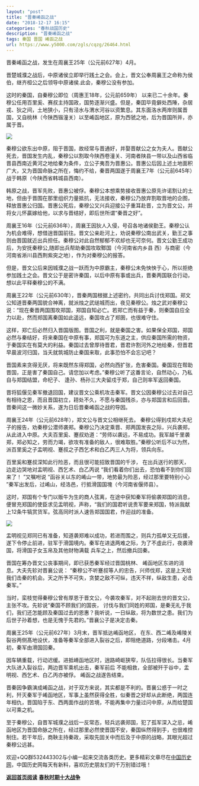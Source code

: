 ```yaml
---
layout: "post"
title: "晋秦崤函之战"
date: "2018-12-17 16:15"
categories: "春秋战国历史"
description: "晋秦崤函之战"
tags: 秦国 晋国 崤函之战
url: https://www.y5000.com/zgls/cqzg/26464.html
---
```






晋秦崤函之战，发生在周襄王25年（公元前627年）4月。

晋楚城濮之战后，中原诸侯立即举行践土之会。会上，晋文公奉周襄王之命称为侯伯，继齐桓公之后领导中原诸侯.此会，秦穆公没有参加。

这时的秦国，自秦穆公即位（周惠王18年，公元前659年）
以来已二十余年。秦穆公任用百里奚、赛叔主持国政，国势逐渐兴盛。但是，秦囯毕竟僻处西陲，杂居戎、狄之间，土地狭小，只有泾水与渭水河谷以资繁息。其东面洛水两岸则属晋国，又自桃林（今陕西锴潼关）以至崤函地区，原为西虢之地，后为晋国所并，亦属于晋。

![](https://img.y5000.com/uploads/allimg/171127/8-1G12G5061c54.jpg)

秦穆公欲东出中原，阻于晋国，故经常与晋通好，并娶晋献公之女为夫人。晋献公死去，晋国发生内乱，秦穆公以割取今陕西卷潼关、河南者陕县一带以及山西省临晋县西南近黄河之地给秦为条件，立公子夷吾为晋惠公。晋惠公后因上述土地面积广大，又为晋国命脉之所在，悔约不给，秦晋两国遂于周襄王7年（公元前645年）战于韩原（今陕西省韩城县西南）。

韩原之战，晋军先败，晋惠公被俘。秦穆公本想乘势接收晋惠公原先许诺割让的土地，但由于晋围在那里组织力量抵抗，无法接收，秦穆公乃放弃割取晋地的企图，释放晋惠公归国。晋惠公死后，秦穆公又兴兵迎接公子重耳赴晋，立为晋文公，并将女儿怀贏嫁给他，以求与晋结好，即后世所谓“秦晋之好”。

周襄王16年（公元前636年），周襄王因狄人入侵，号召各地诸侯勤王。秦穆公认为机会难得，想借逍晋国前往。晋文公亲赴河上，劝说秦穆公南出武关，勤王之事则由晋国就近出兵担任。秦穆公对此自然郁郁不欢却也无可奈何。晋文公勤王成功后，为安抚秦穆公,随即出兵帮助秦国攻取鄹国（今河南省内乡县
西）与商密（今河南省淅川县西荆紫突之地），作为对秦穆公的报答。

但是，晋文公后来因城濮之战一跃而为中原霸主，秦穆公未免怏怏于心，所以拒绝参加践土之会。晋文公于是密许秦国，以后中原有事或出兵，晋秦两国联合行动，想以此平释秦穆公的不满。

周襄王22年（公元前630年），晋秦两国根据上述密约，共同出兵讨伐郑国。郑文公知道晋秦两国貌合神离，就派烛之武缒城而出，夜见秦穆公。烛之武对秦穆公说：“现在秦晋两国围攻郑国，郑国自知必亡。若郑亡而有益于秦，则秦国自应全力以赴，然而郑国离秦国如此遥远，秦国攻占了郑圉，也很难守住。

这样，郑亡后必然归入晋国版图。晋国之利，就是秦国之害。如果保全郑国，郑国必然与秦结好，将来秦国在中原有事，郑国可为东道之主，供应秦国所需的物资，于秦国实在有莫大的利益。秦国过去曾厚待晋君，晋君许割河外之地给秦，但晋君早晨波河归国，当夭就筑城防止秦国来取，此事恐怕不会忘记吧？

晋国素来贪得无厌，将来既然东得郑国，必然向西扩张，危害秦国。秦国现在帮助晋国，正是害了秦国自己。请您加以考虑。”秦穆公听了这番言论，自然动心，乃私自与郑国结盟，命杞子、
逢孙、杨孙三大夬留戍于郑，自己则率军返回秦国。

晋将狐偃见秦军撤退回国，建议晋文公乘机攻击秦军。晋文公因秦穆公过去对自己有相待之恩，而且晋国初立，耢处不久，不愿与秦国残杀，亦与郑国言和后回晋。晋秦间这一微妙关系，遂为日后晋秦崤函之战的导因。

周襄王24年（公元前628年），郑文公与晋文公相继死去。
秦穆公得到戍郑大夫杞子的报告，劝秦穆公潜师袭郑。秦穆公乃决定乘晋、郑两国发丧之际，兴兵袭郑，从此进入中原。大夫百里奚、蹇叔劝道：“劳师以袭远，不易成功。我军越千里袭郑，郑必知之，劳而力竭，欲攻有准备的敌人，很难取胜。”秦穆公听后不以为然，派百里奚之子盂明视、蹇叔之子西乞术和白乙丙三人为将，领兵向东。

百里奚和蹇叔深知此行险恶，而且很可能招致晋国的千涉， 在出兵送行的那天，边走边哭地对盂明视、西乞术、白乙丙说 “我们看着你们出去，恐怕看不到你们回来了！
”又嘱咐说 “函谷关以东的崤山一带，地势最为险恶，经过那里要特别小心 ”秦军出发后，过崤山，经洛邑，行抵滑国国塊（今河南省偃师县）。

这时，郑国有个专门以贩牛为生的商人弦离，在途中获知秦军将偷袭郑国的消息，便冒充郑国的使臣求见盂明视，声称，“我们的国君听说贵军要来郑国，特派我献上12条牛犒赏货军。弦高同时派人速告郑国国君，作迎战的准备。

![](https://img.y5000.com/uploads/allimg/171127/8-1G12G50921203.jpg)

盂明视见郑同已有准备，知道袭郑难以成功，若进而围之，则兵力孤单又无后援，遂下令停止前进，驻军于滑国境内。秦军在进退两难之际，为了不虛此行，夜袭滑国，将滑国子女玉帛及其他财物满载
兵车之上，然后撤兵回秦。

晋国在筹办晋文公丧事期间，即已获悉秦军经过晋国桃林、 崤函地区东进的消息。大夫先轸对晋襄公说：
“秦穆公不听蹇叔等人的忠告，兴师伐郑，这是上天给我们击秦的机会。天之所予不可失，贪婪之敌不可纵，违天不祥，纵敌生患，必击秦军。”

当时，栾枝觉得秦穆公曾有厚恩于晋文公，今袭攻秦军，对不起刚去世的晋文公，主张不攻。先轸说“秦国不顾我们的国丧，
讨伐与我们同姓的郑国，是秦无礼于我们，我们还怎能顾及秦国过去的恩惠？我听说，一日纵敌，将为数世之患。我们为后世子孙着想，也是无愧于先君的。”晋襄公子是决定击秦。

周襄王25年（公元前627年）3月末，晋军抵达崤函地区，
在东、西二崤及崤陵关裂谷两侧髙地设伏，准备等秦军全部进入裂谷之后，即阻绝道路，分段堵击。4月初，秦军由滑国回秦。

因车辆重载，行动迟缓。进抵嵴函地区时，逍路崎岖狭窄，队伍拉得很长。当秦军大队进入裂谷后，两边晋军乘机出击，秦军前后
不能相救，全部被歼于谷中，盂明视、西乞术、白乙丙亦被俘。 崤函之战遂告结束。

晋秦因争霸演成崤函之战，对于双方来说，其实都是不利的。晋襄公惑于一时之利，歼灭秦军于崤函地区，军事上虽然获得全胜，似秦晋之好却从此断绝，两国连年相仇，晋国陷于东、西两面作战的苦境，不能再集中力量过问中原，从而给楚国以可乘之机。

至于秦穆公，自晋军城濮之战后一反常态，轻兵远袭郑国，犯了孤军深入之忌，崤函地区为晋国命脉之所在，经过那里必然使晋国不安，秦国纵然得到手，也很难控制住。若干年后，商鞅主持秦政，采取先固关中而后及于中原的战略，其眼光超过秦穆公远甚。

欢迎+QQ群532443302与小编一起来交流各类历史。更多精彩文章尽在[中国历史网](https://www.y5000.com)，中国历史网每天有新料，喜欢历史朋友们的千万别错过哦！

**[返回首页阅读](https://www.y5000.com/jstd/zgzz/26450.html)**
**[春秋时期十大战争](https://www.y5000.com/jstd/zgzz/26450.html)**
